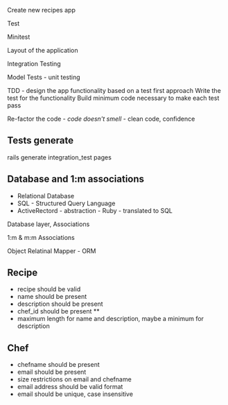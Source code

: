 Create new recipes app

Test

Minitest

Layout of the application

Integration Testing

Model Tests - unit testing

TDD - design the app functionality based on a test first approach
Write the test for the functionality
Build minimum code necessary to make each test pass

Re-factor the code - *code doesn't smell* - clean code, confidence

## Tests generate

rails generate integration_test pages

## Database and 1:m associations

- Relational Database
- SQL - Structured Query Language
- ActiveRectord - abstraction - Ruby - translated to SQL

Database layer, Associations

1:m & m:m Associations

Object Relatinal Mapper - ORM

## Recipe

- recipe should be valid
- name should be present
- description should be present
- chef_id should be present **
- maximum length for name and description, maybe a minimum for description

## Chef

- chefname should be present
- email should be present
- size restrictions on email and chefname
- email address should be valid format
- email should be unique, case insensitive